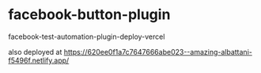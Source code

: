 # facebook-button-plugin
facebook-test-automation-plugin-deploy-vercel

also deployed at 
https://620ee0f1a7c7647666abe023--amazing-albattani-f5496f.netlify.app/
